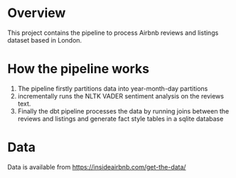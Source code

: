 # Overview
This project contains the pipeline to process Airbnb reviews and listings dataset based in London. 

# How the pipeline works
1. The pipeline firstly partitions data into year-month-day partitions
2. incrementally runs the NLTK VADER sentiment analysis on the reviews text.
3. Finally the dbt pipeline processes the data by running joins between the reviews and listings and generate fact style tables in a sqlite database

# Data
Data is available from https://insideairbnb.com/get-the-data/
